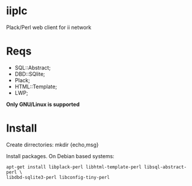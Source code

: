 iiplc
=====

Plack/Perl web client for ii network

# Reqs

* SQL::Abstract;
* DBD::SQlite;
* Plack;
* HTML::Template;
* LWP; 

**Only GNU/Linux is supported**

# Install

Create dirrectories:
	mkdir {echo,msg}

Install packages.
On Debian based systems:
	
	apt-get install libplack-perl libhtml-template-perl libsql-abstract-perl \
	libdbd-sqlite3-perl libconfig-tiny-perl
